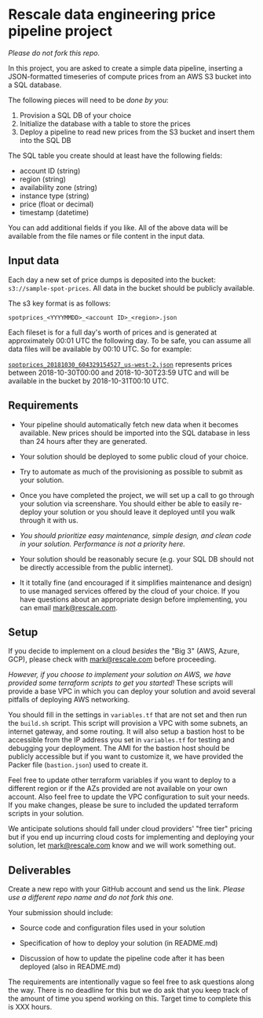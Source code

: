 # Rescale data engineering price pipeline project

*Please do not fork this repo.*

In this project, you are asked to create a simple data pipeline, inserting a JSON-formatted timeseries of compute prices from an AWS S3 bucket into a SQL database.

The following pieces will need to be *done by you*:
1. Provision a SQL DB of your choice
2. Initialize the database with a table to store the prices
3. Deploy a pipeline to read new prices from the S3 bucket and insert them into the SQL DB

The SQL table you create should at least have the following fields:
* account ID (string)
* region (string)
* availability zone (string)
* instance type (string)
* price (float or decimal)
* timestamp (datetime)

You can add additional fields if you like. All of the above data will be available from the file names or file content in the input data.

## Input data

Each day a new set of price dumps is deposited into the bucket: `s3://sample-spot-prices`. All data in the bucket should be publicly available.

The s3 key format is as follows:

`spotprices_<YYYYMMDD>_<account ID>_<region>.json`

Each fileset is for a full day's worth of prices and is generated at approximately 00:01 UTC the following day. To be safe, you can assume all data files will be available by 00:10 UTC. So for example:

[`spotprices_20181030_604329154527_us-west-2.json`](https://s3.amazonaws.com/sample-spot-prices/spotprices_20181030_604329154527_us-west-2.json) represents prices between 2018-10-30T00:00 and 2018-10-30T23:59 UTC and will be available in the bucket by 2018-10-31T00:10 UTC.

## Requirements

* Your pipeline should automatically fetch new data when it becomes available. New prices should be imported into the SQL database in less than 24 hours after they are generated.

* Your solution should be deployed to some public cloud of your choice.

* Try to automate as much of the provisioning as possible to submit as your solution.

* Once you have completed the project, we will set up a call to go through your solution via screenshare. You should either be able to easily re-deploy your solution or you should leave it deployed until you walk through it with us.

* *You should prioritize easy maintenance, simple design, and clean code in your solution. Performance is not a priority here.*

* Your solution should be reasonably secure (e.g. your SQL DB should not be directly accessible from the public internet).

* It it totally fine (and encouraged if it simplifies maintenance and design) to use managed services offered by the cloud of your choice. If you have questions about an appropriate design before implementing, you can email mark@rescale.com.

## Setup

If you decide to implement on a cloud *besides* the "Big 3" (AWS, Azure, GCP), please check with mark@rescale.com before proceeding.

*However, if you choose to implement your solution on AWS, we have provided some terraform scripts to get you started!* These scripts will provide a base VPC in which you can deploy your solution and avoid several pitfalls of deploying AWS networking.

You should fill in the settings in `variables.tf` that are not set and then run the `build.sh` script. This script will provision a VPC with some subnets, an internet gateway, and some routing. It will also setup a bastion host to be accessible from the IP address you set in `variables.tf` for testing and debugging your deployment. The AMI for the bastion host should be publicly accessible but if you want to customize it, we have provided the Packer file (`bastion.json`) used to create it.

Feel free to update other terraform variables if you want to deploy to a different region or if the AZs provided are not available on your own account. Also feel free to update the VPC configuration to suit your needs. If you make changes, please be sure to included the updated terraform scripts in your solution.

We anticipate solutions should fall under cloud providers' "free tier" pricing but if you end up incurring cloud costs for implementing and deploying your solution, let mark@rescale.com know and we will work something out.

## Deliverables

Create a new repo with your GitHub account and send us the link. *Please use a different repo name and do not fork this one.*

Your submission should include:

* Source code and configuration files used in your solution

* Specification of how to deploy your solution (in README.md)

* Discussion of how to update the pipeline code after it has been deployed (also in README.md)

The requirements are intentionally vague so feel free to ask questions along the way. There is no deadline for this but we do ask that you keep track of the amount of time you spend working on this. Target time to complete this is XXX hours.

